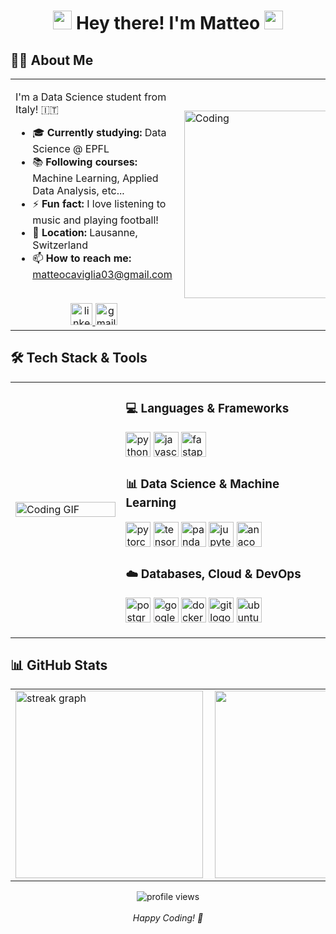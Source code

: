 <h1 align="center">
<img src="https://media.giphy.com/media/hvRJCLFzcasrR4ia7z/giphy.gif" width="30px"/>
Hey there! I'm Matteo
<img src="https://media.giphy.com/media/hvRJCLFzcasrR4ia7z/giphy.gif" width="30px"/>
</h1>

## 👨‍💻 About Me

<table>
<tr>
<td valign="top" width="65%">

I'm a Data Science student from Italy! 🇮🇹

- 🎓 **Currently studying:** Data Science @ EPFL
- 📚 **Following courses:** Machine Learning, Applied Data Analysis, etc...
- ⚡ **Fun fact:** I love listening to music and playing football!
- 📍 **Location:** Lausanne, Switzerland
- 📫 **How to reach me:** matteocaviglia03@gmail.com

<br/>

<div align="center">
  <a href="https://www.linkedin.com/in/matteocaviglia" target="_blank">
    <img src="https://img.shields.io/static/v1?message=LinkedIn&logo=linkedin&label=&color=0077B5&logoColor=white&labelColor=&style=for-the-badge" height="35" alt="linkedin logo"  />
  </a>
  <a href="mailto:matteocaviglia03@gmail.com">
    <img src="https://img.shields.io/static/v1?message=Gmail&logo=gmail&label=&color=D14836&logoColor=white&labelColor=&style=for-the-badge" height="35" alt="gmail logo"  />
  </a>
</div>

</td>
<td valign="center" width="35%">

<img align="right" valign="center" alt="Coding" height="300" src="https://media.giphy.com/media/v1.Y2lkPTc5MGI3NjExMG5yeWdkYjJpZzB4dTN6a2dsbHQyNm5xa2trYjN1NWZldmhzdnI0MiZlcD12MV9naWZzX3NlYXJjaCZjdD1n/mjNWtarb5jQtvIy507/giphy.gif">

</td>
</tr>
</table>


## 🛠️ Tech Stack & Tools

<table>
<tr>
<td valign="center" width="35%">
  <img src="https://media.giphy.com/media/v1.Y2lkPWVjZjA1ZTQ3Y3I3Y3Z4dmNwdnlnbHZmYWZ0Ynh0c2Y5aDVoaW1za2VtaXYyM3U2dyZlcD12MV9naWZzX3NlYXJjaCZjdD1n/XQiJigZpYQ9dKrrEbv/giphy.gif" alt="Coding GIF" width="100%">
</td>
<td valign="top" width="65%">

### 💻 Languages & Frameworks
<p align="left">
  <img src="https://img.shields.io/badge/Python-3776AB?logo=python&logoColor=white&style=for-the-badge" height="40" alt="python logo" />
  <img src="https://img.shields.io/badge/JavaScript-F7DF1E?logo=javascript&logoColor=black&style=for-the-badge" height="40" alt="javascript logo" />
  <img src="https://img.shields.io/badge/FastAPI-009688?logo=fastapi&logoColor=white&style=for-the-badge" height="40" alt="fastapi logo" />
</p>

### 📊 Data Science & Machine Learning
<p align="left">
  <img src="https://img.shields.io/badge/PyTorch-EE4C2C?logo=pytorch&logoColor=white&style=for-the-badge" height="40" alt="pytorch logo" />
  <img src="https://img.shields.io/badge/TensorFlow-FF6F00?logo=tensorflow&logoColor=black&style=for-the-badge" height="40" alt="tensorflow logo" />
  <img src="https://img.shields.io/badge/pandas-150458?logo=pandas&logoColor=white&style=for-the-badge" height="40" alt="pandas logo" />
  <img src="https://img.shields.io/badge/Jupyter-F37626?logo=jupyter&logoColor=black&style=for-the-badge" height="40" alt="jupyter logo" />
  <img src="https://img.shields.io/badge/Anaconda-44A833?logo=anaconda&logoColor=white&style=for-the-badge" height="40" alt="anaconda logo" />
</p>

### ☁️ Databases, Cloud & DevOps
<p align="left">
  <img src="https://img.shields.io/badge/PostgreSQL-4169E1?logo=postgresql&logoColor=white&style=for-the-badge" height="40" alt="postgresql logo" />
  <img src="https://img.shields.io/badge/Google_Cloud-4285F4?logo=googlecloud&logoColor=white&style=for-the-badge" height="40" alt="googlecloud logo" />
  <img src="https://img.shields.io/badge/Docker-2496ED?logo=docker&logoColor=white&style=for-the-badge" height="40" alt="docker logo" />
  <img src="https://img.shields.io/badge/Git-F05032?logo=git&logoColor=white&style=for-the-badge" height="40" alt="git logo" />
  <img src="https://img.shields.io/badge/Ubuntu-E95420?logo=ubuntu&logoColor=white&style=for-the-badge" height="40" alt="ubuntu logo" />
</p>

</td>
</tr>
</table>

## 📊 GitHub Stats

<table align="center">
<tr>
<td valign="center" width="70%">

<img src="https://streak-stats.demolab.com?user=22cav&locale=en&mode=daily&theme=dark&hide_border=false&border_radius=5&order=3" height="300" alt="streak graph" />

</td>
<td valign="center" width="30%">

<img align="right" src="https://media.giphy.com/media/TumMwMkCpTPptXh6A2/giphy.gif" height="300" />

</td>
</tr>
</table>

<div align="center">
  <img src="https://komarev.com/ghpvc/?username=22cav&label=Profile%20views&color=0e75b6&style=flat" alt="profile views" />
  <br><br>
  <i>Happy Coding! 🚀</i>
</div>
